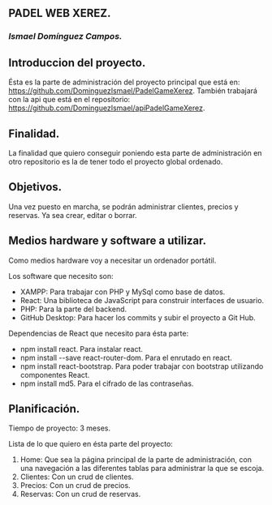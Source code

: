 ## **PADEL WEB XEREZ.**
### *Ismael Domínguez Campos.*

## Introduccion del proyecto.
  Ésta es la parte de administración del proyecto principal que está en: https://github.com/DominguezIsmael/PadelGameXerez.
  También trabajará con la api que está en el repositorio: https://github.com/DominguezIsmael/apiPadelGameXerez.
  
## Finalidad.
  La finalidad que quiero conseguir poniendo esta parte de administración en otro repositorio es la de tener todo el proyecto global ordenado.
  
## Objetivos.
  Una vez puesto en marcha, se podrán administrar clientes, precios y reservas. Ya sea crear, editar o borrar.

## Medios hardware y software a utilizar.
  Como medios hardware voy a necesitar un ordenador portátil.
  
  Los software que necesito son:
  - XAMPP: Para trabajar con PHP y MySql como base de datos.
  - React: Una biblioteca de JavaScript para construir interfaces de usuario.
  - PHP: Para la parte del backend.
  - GitHub Desktop: Para hacer los commits y subir el proyecto a Git Hub.

  Dependencias de React que necesito para ésta parte:
  - npm install react. Para instalar react.
  - npm install --save react-router-dom. Para el enrutado en react.
  - npm install react-bootstrap. Para poder trabajar con bootstrap utilizando componentes React.
  - npm install md5. Para el cifrado de las contraseñas.
  
## Planificación.
  Tiempo de proyecto: 3 meses.
  
Lista de lo que quiero en ésta parte del proyecto:
  1. Home: Que sea la página principal de la parte de administración, con una navegación a las diferentes tablas para administrar la que se escoja.
  2. Clientes: Con un crud de clientes.
  3. Precios: Con un crud de precios.
  4. Reservas: Con un crud de reservas.
